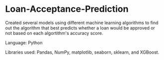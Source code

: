# Loan-Acceptance-Prediction
Created several models using different machine learning algorithms to find out the algorithm that best predicts whether a loan would be approved or not based on each algortithm's accuracy score.

Language: Python

Libraries used: Pandas, NumPy, matplotlib, seaborn, sklearn, and XGBoost.
